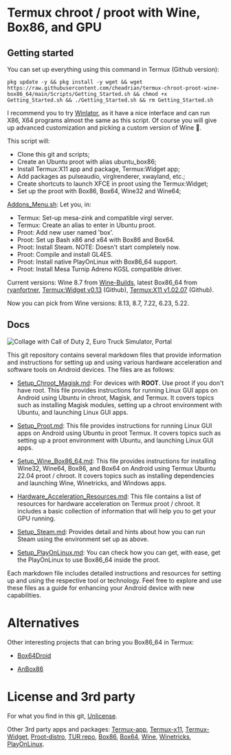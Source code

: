 # Termux chroot / proot with Wine, Box86, and GPU

## Getting started

You can set up everything using this command in Termux (Github version):

    pkg update -y && pkg install -y wget && wget https://raw.githubusercontent.com/cheadrian/termux-chroot-proot-wine-box86_64/main/Scripts/Getting_Started.sh && chmod +x Getting_Started.sh && ./Getting_Started.sh && rm Getting_Started.sh
	
I recommend you to try [Winlator](https://winlator.com/), as it have a nice interface and can run X86, X64 programs almost the same as this script. Of course you will give up advanced customization and picking a custom version of Wine 🫠.

This script will:
- Clone this git and scripts;
- Create an Ubuntu proot with alias ubuntu_box86;
- Install Termux:X11 app and package, Termux:Widget app;
- Add packages as pulseaudio, virglrenderer, xwayland, etc.;
- Create shortcuts to launch XFCE in proot using the Termux:Widget;
- Set up the proot with Box86, Box64, Wine32 and Wine64;

[Addons_Menu.sh](Scripts/Addons_Menu.sh): Let you, in:
- Termux: Set-up mesa-zink and compatible virgl server.
- Termux: Create an alias to enter in Ubuntu proot.
- Proot: Add new user named 'box'.
- Proot: Set up Bash x86 and x64 with Box86 and Box64.
- Proot: Install Steam. NOTE: Doesn't start completely now.
- Proot: Compile and install GL4ES.
- Proot: Install native PlayOnLinux with Box86_64 support.
- Proot: Install Mesa Turnip Adreno KGSL compatible driver.

Current versions: Wine 8.7 from [Wine-Builds](https://github.com/Kron4ek/Wine-Builds), latest Box86_64 from [ryanfortner](https://github.com/ryanfortner), [Termux:Widget v0.13](https://github.com/termux/termux-widget/releases/tag/v0.13.0) (Github), [Termux:X11 v1.02.07](https://github.com/termux/termux-x11/actions/runs/4524914392) (Github).

Now you can pick from Wine versions: 8.13, 8.7, 7.22, 6.23, 5.22.

## Docs

![Collage with Call of Duty 2, Euro Truck Simulator, Portal](https://raw.githubusercontent.com/cheadrian/termux-chroot-proot-wine-box86_64/main/Games_Collage.png)

This git repository contains several markdown files that provide information and instructions for setting up and using various hardware acceleration and software tools on Android devices. The files are as follows:

- [Setup_Chroot_Magisk.md](Setup_Chroot_Magisk.md): For devices with **ROOT**. Use proot if you don't have root. This file provides instructions for running Linux GUI apps on Android using Ubuntu in chroot, Magisk, and Termux. It covers topics such as installing Magisk modules, setting up a chroot environment with Ubuntu, and launching Linux GUI apps.

- [Setup_Proot.md](Setup_Proot.md): This file provides instructions for running Linux GUI apps on Android using Ubuntu in proot Termux. It covers topics such as setting up a proot environment with Ubuntu, and launching Linux GUI apps.

- [Setup_Wine_Box86_64.md](Setup_Wine_Box86_64.md): This file provides instructions for installing Wine32, Wine64, Box86, and Box64 on Android using Termux Ubuntu 22.04 proot / chroot. It covers topics such as installing dependencies and launching Wine, Winetricks, and Windows apps.

- [Hardware_Acceleration_Resources.md](Hardware_Acceleration_Resources.md): This file contains a list of resources for hardware acceleration on Termux proot / chroot. It includes a basic collection of information that will help you to get your GPU running.

- [Setup_Steam.md](Setup_Steam.md): Provides detail and hints about how you can run Steam using the environment set up as above.

- [Setup_PlayOnLinux.md](Setup_PlayOnLinux.md): You can check how you can get, with ease, get the PlayOnLinux to use Box86_64 inside the proot.

Each markdown file includes detailed instructions and resources for setting up and using the respective tool or technology. Feel free to explore and use these files as a guide for enhancing your Android device with new capabilities.

# Alternatives

Other interesting projects that can bring you Box86_64 in Termux:

- [Box64Droid](https://github.com/Ilya114/Box64Droid)

- [AnBox86](https://github.com/lowspecman420/AnBox86)

# License and 3rd party

For what you find in this git, [Unlicense](https://opensource.org/license/unlicense/).

Other 3rd party apps and packages: [Termux-app](https://github.com/termux/Termux-app), [Termux-x11](https://github.com/termux/termux-x11), [Termux-Widget](https://github.com/termux/termux-widget), [Proot-distro](https://github.com/termux/proot-distro), [TUR repo](https://github.com/termux-user-repository/tur), [Box86](https://github.com/ptitSeb/box86), [Box64](https://github.com/ptitSeb/box64), [Wine](https://github.com/wine-mirror/wine), [Winetricks](https://github.com/Winetricks/winetricks), [PlayOnLinux](https://github.com/PlayOnLinux/POL-POM-4).
